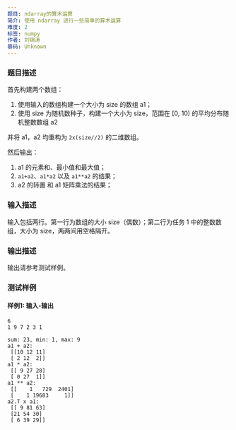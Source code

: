 ```yaml
---
题目: ndarray的算术运算
简介: 使用 ndarray 进行一些简单的算术运算
难度: 2
标签: numpy
作者: 刘锦涛
慕码: Unknown
---
```


### 题目描述

首先构建两个数组：

1. 使用输入的数组构建一个大小为 size 的数组 a1；
2. 使用 size 为随机数种子，构建一个大小为 size，范围在 [0, 10) 的平均分布随机整数数组 a2

并将 a1，a2 均重构为 `2x(size//2)` 的二维数组。

然后输出：

1. a1 的元素和、最小值和最大值；
2.  `a1+a2`、`a1*a2` 以及 `a1**a2` 的结果；
3. a2 的转置 和 a1 矩阵乘法的结果；

### 输入描述

输入包括两行。第一行为数组的大小 size（偶数）；第二行为任务 1 中的整数数组，大小为 size，两两间用空格隔开。

### 输出描述

输出请参考测试样例。

### 测试样例

#### 样例1: 输入-输出

```
6
1 9 7 2 3 1
```

```
sum: 23, min: 1, max: 9
a1 + a2:
 [[10 12 11]
 [ 2 12  2]]
a1 * a2:
 [[ 9 27 28]
 [ 0 27  1]]
a1 ** a2:
 [[    1   729  2401]
 [    1 19683     1]]
a2.T x a1:
 [[ 9 81 63]
 [21 54 30]
 [ 6 39 29]]
```

